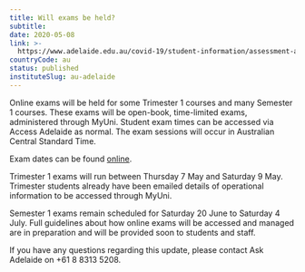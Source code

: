 ```yaml
---
title: Will exams be held?
subtitle: 
date: 2020-05-08
link: >-
  https://www.adelaide.edu.au/covid-19/student-information/assessment-and-grades
countryCode: au
status: published
instituteSlug: au-adelaide
---
```

Online exams will be held for some Trimester 1 courses and many Semester 1 courses. These exams will be open-book, time-limited exams, administered through MyUni. Student exam times can be accessed via Access Adelaide as normal. The exam sessions will occur in Australian Central Standard Time.

Exam dates can be found [online](https://www.adelaide.edu.au/student/exams/examination-timetable-release-dates).

Trimester 1 exams will run between Thursday 7 May and Saturday 9 May. Trimester students already have been emailed details of operational information to be accessed through MyUni.

Semester 1 exams remain scheduled for Saturday 20 June to Saturday 4 July. Full guidelines about how online exams will be accessed and managed are in preparation and will be provided soon to students and staff.

If you have any questions regarding this update, please contact Ask Adelaide on +61 8 8313 5208.
